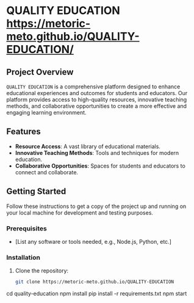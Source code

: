 # QUALITY EDUCATION  https://metoric-meto.github.io/QUALITY-EDUCATION/

## Project Overview

`QUALITY EDUCATION` is a comprehensive platform designed to enhance educational experiences and outcomes for students and educators. Our platform provides access to high-quality resources, innovative teaching methods, and collaborative opportunities to create a more effective and engaging learning environment.

## Features

- **Resource Access**: A vast library of educational materials.
- **Innovative Teaching Methods**: Tools and techniques for modern education.
- **Collaborative Opportunities**: Spaces for students and educators to connect and collaborate.

## Getting Started

Follow these instructions to get a copy of the project up and running on your local machine for development and testing purposes.

### Prerequisites

- [List any software or tools needed, e.g., Node.js, Python, etc.]

### Installation

1. Clone the repository:
   ```bash
   git clone https://metoric-meto.github.io/QUALITY-EDUCATION
cd quality-education
npm install
pip install -r requirements.txt
npm start

